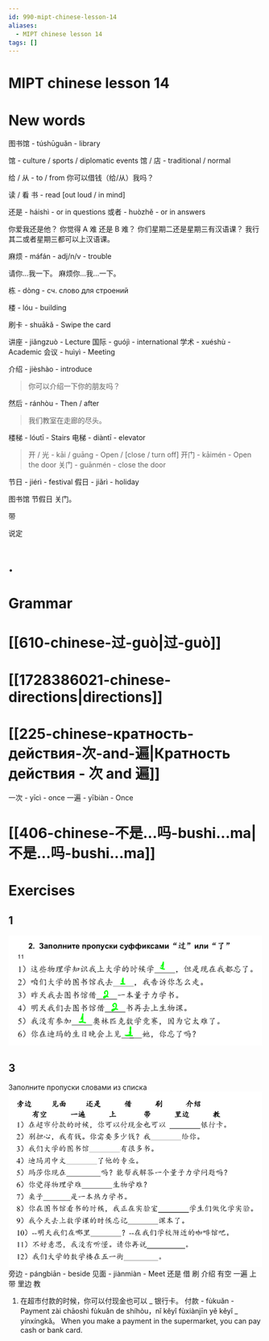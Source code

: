 ```yaml
---
id: 990-mipt-chinese-lesson-14
aliases:
  - MIPT chinese lesson 14
tags: []
---
```


# MIPT chinese lesson 14

# New words

图书馆 - túshūguǎn - library

馆 - culture / sports / diplomatic events
馆 / 店 - traditional / normal

给 / 从 - to / from
你可以借钱（给/从）我吗？

读 / 看 书 - read [out loud / in mind]

还是 - háishì - or in questions
或者 - huòzhě - or in answers

你爱我还是他？
你觉得 A 难 还是 B 难？
你们星期二还是星期三有汉语课？
我行其二或者星期三都可以上汉语课。

麻烦 - máfán - adj/n/v - trouble

请你...我一下。
麻烦你...我...一下。

栋 - dòng - сч. слово для строений

楼 - lóu - building

刷卡 - shuākǎ - Swipe the card

讲座 - jiǎngzuò - Lecture
国际 - guójì - international
学术 - xuéshù - Academic
会议 - huìyì - Meeting

介绍 - jièshào - introduce

> 你可以介绍一下你的朋友吗？

然后 - ránhòu - Then / after

> 我们教室在走廊的尽头。

楼梯 - lóutī - Stairs
电梯 - diàntī - elevator

> 开 / 光 - kāi / guāng - Open / [close / turn off]
> 开门 - kāimén - Open the door
> 关门 - guānmén - close the door

节日 - jiérì - festival
假日 - jiǎrì - holiday

图书馆 节假日 关门。

带

说定

# .

# Grammar

# [[610-chinese-过-guò|过-guò]]

# [[1728386021-chinese-directions|directions]]

# [[225-chinese-кратность-действия-次-and-遍|Кратность действия - 次 and 遍]]

一次 - yīcì - once
一遍 - yībiàn - Once

# [[406-chinese-不是...吗-bushi...ma|不是...吗-bushi...ma]]

# Exercises

## 1

![11-03-25_14-10-15_536.png](assets/imgs/11-03-25_14-10-15_536.png)

## 3

Заполните пропуски словами из списка
![25-03-25_13-51-42_838_25-03-25_13-51-42_132.png](assets/imgs/25-03-25_13-51-42_838_25-03-25_13-51-42_132.png)
旁边 - pángbiān - beside
见面 - jiànmiàn - Meet
还是
借
刷
介绍
有空
一遍
上
带
里边
教

1. 在超市付款的时候，你可以付现金也可以 _ 银行卡。
   付款 - fùkuǎn - Payment
   zài chāoshì fùkuǎn de shíhòu，nǐ kěyǐ fùxiànjīn yě kěyǐ _ yínxíngkǎ。
   When you make a payment in the supermarket, you can pay cash or bank card.

